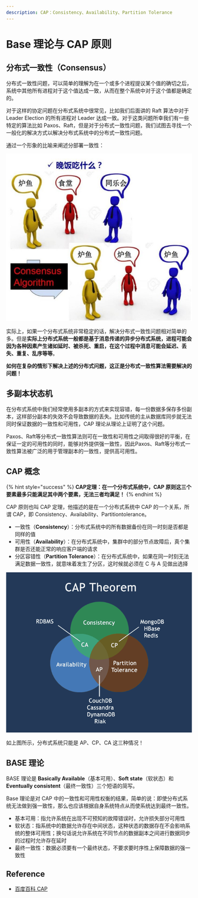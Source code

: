 ```yaml
---
description: CAP：Consistency、Availability、Partition Tolerance
---
```


# Base 理论与 CAP 原则

## 分布式一致性（Consensus）

分布式一致性问题，可以简单的理解为在一个或多个进程提议某个值的确切之后，系统中其他所有进程对于这个值达成一致，从而在整个系统中对于这个值都是确定的。

对于这样的协定问题在分布式系统中很常见，比如我们后面讲的 Raft 算法中对于 Leader Election 的所有进程对 Leader 达成一致。对于这类问题所幸我们有一些特定的算法比如 Paxos、Raft，但是对于分布式一致性问题，我们试图去寻找一个一般化的解决方式以解决分布式系统中的分布式一致性问题。

通过一个形象的比喻来阐述分部署一致性：

![consensus](../../.gitbook/assets/consensus.jpg)

实际上，如果一个分布式系统非常稳定的话，解决分布式一致性问题相对简单的多。但是**实际上分布式系统一般都是基于消息传递的异步分布式系统，进程可能会因为各种因素产生诸如延时、被杀死、重启，在这个过程中消息可能会延迟、丢失、重复、乱序等等**。

**如何在复杂的情形下解决上述的分布式问题，这正是分布式一致性算法需要解决的问题！**

## **多副本状态机**

在分布式系统中我们经常使用多副本的方式来实现容错，每一份数据多保存多份副本，这样部分副本的失效不会导致数据的丢失。比如传统的主从数据库同步就无法同时保证数据的一致性和可用性，CAP 理论从理论上证明了这个问题。

Paxos、Raft等分布式一致性算法则可在一致性和可用性之间取得很好的平衡，在保证一定的可用性的同时，能够对外提供强一致性，因此Paxos、Raft等分布式一致性算法被广泛的用于管理副本的一致性，提供高可用性。



## CAP 概念

{% hint style="success" %}
**CAP定理：在一个分布式系统中，CAP 原则这三个要素最多只能满足其中两个要素，无法三者均满足！**
{% endhint %}

CAP 原则也叫 CAP 定理，他描述的是在一个分布式系统中 CAP 的一个关系，所谓 CAP，即 Consistency、Availability、Partitiontolerance。

* 一致性（**Consistency**）：分布式系统中的所有数据备份在同一时刻是否都是同样的值
* 可用性（**Availability**）：在分布式系统中，集群中的部分节点故障后，真个集群是否还能正常的响应客户端的请求
* 分区容错性（**Partition Tolerance**）：在分布式系统中，如果在同一时刻无法满足数据一致性，就意味着发生了分区，这时候就必须在 C 与 A 见做出选择

![cap](../../.gitbook/assets/cap.png)

如上图所示，分布式系统只能是 AP、CP、CA 这三种情况！

## BASE 理论

BASE 理论是 **Basically Available**（基本可用）、**Soft state**（软状态）和 **Eventually consistent**（最终一致性）三个短语的简写。

Base 理论是对 CAP 中的一致性和可用性权衡的结果，简单的说：即使分布式系统无法做到强一致性，那么也应该根据自身系统特点从而使系统达到最终一致性。

* 基本可用：指允许系统在出现不可预知的故障错误时，允许损失部分可用性
* 软状态：指系统中的数据允许存在中间状态，这种状态的数据存在不会影响系统的整体可用性；换句话说允许系统在不同节点的数据副本之间进行数据同步的过程时允许存在延时
* 最终一致性：数据必须要有一个最终状态，不要求要时序性上保障数据的强一致性

## Reference

* [百度百科 CAP](https://baike.baidu.com/item/CAP%E5%8E%9F%E5%88%99/5712863?fr=aladdin)

